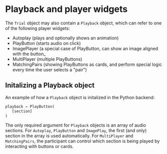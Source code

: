 # Playback and player widgets

The `Trial` object may also contain a `Playback` object, which can refer to one of the following player widgets:

- Autoplay (plays and optionally shows an animation)
- PlayButton (starts audio on click)
- ImagePlayer (a special case of PlayButton, can show an image aligned with the button_
- MultiPlayer (multiple PlayButtons)
- MatchingPairs (showing PlayButtons as cards, and perform special logic every time the user selects a "pair")

## Initalizing a Playback object
An example of how a `Playback` object is initalized in the Python backend:
```python
playback = PlayButton(
   [section]
)
```
The only required argument for `Playback` objects is an array of audio sections. For `Autoplay`, `PlayButton` and `ImagePlay`, the first (and only) section in the array is used automatically. For `MultiPlayer` and `MatchingPairs`, the participant can control which section is being played by interacting with buttons or cards.
